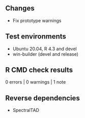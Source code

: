 ## Changes

* Fix prototype warnings

## Test environments
* Ubuntu 20.04, R 4.3 and devel
* win-builder (devel and release)

## R CMD check results

0 errors | 0 warnings | 1 note

## Reverse dependencies

* SpectralTAD
